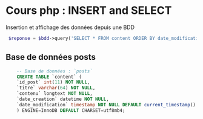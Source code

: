 # Cours php : INSERT and SELECT
Insertion et affichage des données depuis une BDD

```php
 $reponse = $bdd->query('SELECT * FROM content ORDER BY date_modification DESC LIMIT 10');

```
## Base de données posts

```SQL
    -- Base de données : `posts`
    CREATE TABLE `content` (
    `id_post` int(11) NOT NULL,
    `titre` varchar(64) NOT NULL,
    `contenu` longtext NOT NULL,
    `date_creation` datetime NOT NULL,
    `date_modification` timestamp NOT NULL DEFAULT current_timestamp() ON UPDATE current_timestamp()
    ) ENGINE=InnoDB DEFAULT CHARSET=utf8mb4;

```
